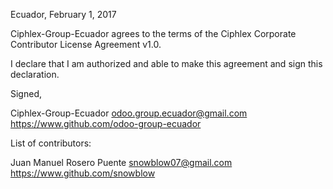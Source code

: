 Ecuador, February 1, 2017

Ciphlex-Group-Ecuador agrees to the terms of the Ciphlex Corporate Contributor License Agreement v1.0.

I declare that I am authorized and able to make this agreement and sign this declaration.

Signed,

Ciphlex-Group-Ecuador odoo.group.ecuador@gmail.com https://www.github.com/odoo-group-ecuador

List of contributors:

Juan Manuel Rosero Puente snowblow07@gmail.com https://www.github.com/snowblow
